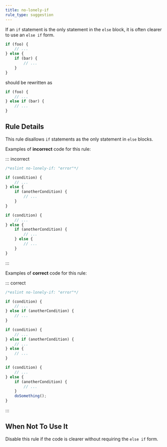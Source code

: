 ```yaml
---
title: no-lonely-if
rule_type: suggestion
---
```


If an `if` statement is the only statement in the `else` block, it is often clearer to use an `else if` form.

```js
if (foo) {
    // ...
} else {
    if (bar) {
        // ...
    }
}
```

should be rewritten as

```js
if (foo) {
    // ...
} else if (bar) {
    // ...
}
```

## Rule Details

This rule disallows `if` statements as the only statement in `else` blocks.

Examples of **incorrect** code for this rule:

::: incorrect

```js
/*eslint no-lonely-if: "error"*/

if (condition) {
    // ...
} else {
    if (anotherCondition) {
        // ...
    }
}

if (condition) {
    // ...
} else {
    if (anotherCondition) {
        // ...
    } else {
        // ...
    }
}
```

:::

Examples of **correct** code for this rule:

::: correct

```js
/*eslint no-lonely-if: "error"*/

if (condition) {
    // ...
} else if (anotherCondition) {
    // ...
}

if (condition) {
    // ...
} else if (anotherCondition) {
    // ...
} else {
    // ...
}

if (condition) {
    // ...
} else {
    if (anotherCondition) {
        // ...
    }
    doSomething();
}
```

:::

## When Not To Use It

Disable this rule if the code is clearer without requiring the `else if` form.
